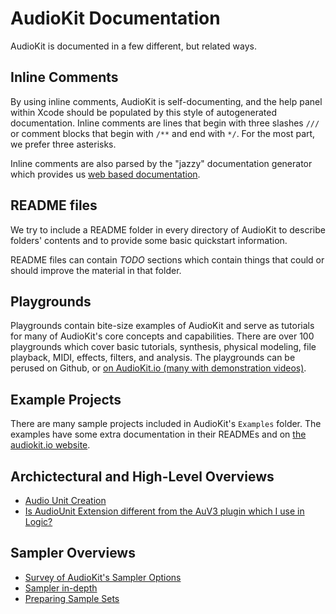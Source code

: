 AudioKit Documentation
======================

AudioKit is documented in a few different, but related ways.

## Inline Comments

By using inline comments, AudioKit is self-documenting, and the help panel within Xcode should be populated by this style of autogenerated documentation.  Inline comments are lines that begin with three slashes `///` or comment blocks that begin with `/**` and end with `*/`.  For the most part, we prefer three asterisks.

Inline comments are also parsed by the "jazzy" documentation generator which provides us [web based documentation](http://audiokit.io/docs/).

## README files

We try to include a README folder in every directory of AudioKit to describe folders' contents and to provide some basic quickstart information.

README files can contain *TODO* sections which contain things that could or should improve the material in that folder.

## Playgrounds

Playgrounds contain bite-size examples of AudioKit and serve as tutorials for many of AudioKit's core concepts and capabilities.  There are over 100 playgrounds which cover basic tutorials, synthesis, physical modeling, file playback, MIDI, effects, filters, and analysis. The playgrounds can be perused on Github, or [on AudioKit.io (many with demonstration videos)](http://audiokit.io/playgrounds/).

## Example Projects

There are many sample projects included in AudioKit's `Examples` folder. The examples have some extra documentation in their READMEs and on [the audiokit.io website](http://audiokit.io/examples/).

## Archictectural and High-Level Overviews

* [Audio Unit Creation](AudioUnitCreation.md)
* [Is AudioUnit Extension different from the AuV3 plugin which I use in Logic?](PluginsVsExtensions.md)

## Sampler Overviews

* [Survey of AudioKit's Sampler Options](../Sources/AudioKit/Nodes/Playback/Samplers/Samplers.md)
* [Sampler in-depth](../Sources/AudioKit/Nodes/Playback/Samplers/Sampler/Sampler.md)
* [Preparing Sample Sets](../Sources/AudioKit/Nodes/Playback/Samplers/PreparingSampleSets.md)
